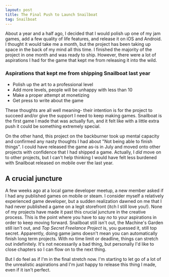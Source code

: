 ```yaml
---
layout: post
title: The Final Push to Launch Snailboat
tag: Snailboat
---
```


About a year and a half ago, I decided that I would polish up one of my jam games, add a few quality of life features, and release it on iOS and Android. I thought it would take me a month, but the project has been taking up space in the back of my mind all this time. I finished the majority of the project in one month and was ready to ship. However, there were a lot of aspirations I had for the game that kept me from releasing it into the wild.

### Aspirations that kept me from shipping Snailboat last year
* Polish up the art to a professional level
* Add more levels, people will be unhappy with less than 10
* Make a proper attempt at monetizing
* Get press to write about the game

These thoughts are all well meaning- their intention is for the project to succeed and/or give the support I need to keep making games. Snailboat is the first game I made that was actually fun, and it felt like with a little extra push it could be something extremely special.

On the other hand, this project on the backburner took up mental capacity and confirmed any nasty thoughts I had about "Not being able to finish things". I could have released the game as-is in July and moved onto other projects with confidence that I had shipped a game. Actually, I _did_ move on to other projects, but I can't help thinking I would have felt less burdened with Snailboat released on mobile over the last year.

## A crucial juncture

A few weeks ago at a local game developer meetup, a new member asked if I had any published games on mobile or steam. I consider myself a relatively experienced game developer, but a sudden realization dawned on me that I had never published a game on a legit storefront (itch I still love you!). None of my projects have made it past this crucial juncture in the creative process. This is the point where you have to say *no* to your aspirations in order to keep moving forward. Snailboat still isn't out, the Machine's Garden still isn't out, and _Top Secret Freelance Project_ is, you guessed it, still top secret. Apparently, doing game jams doesn't mean you can automatically finish long term projects. With no time limit or deadline, things can stretch out indefinitely. It's not necessarily a bad thing, but personally I'd like to close chapters so I can flow on to the next thing.

But I do feel as if I'm in the final stretch now. I'm starting to let go of a lot of the unrealistic aspirations and I'm just happy to release this thing I made, even if it isn't perfect.
